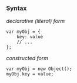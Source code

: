 ### Syntax
_declarative (literal) form_
```
var myObj = {
	key: value
	// ...
};
```
_constructed form_
```
var myObj = new Object();
myObj.key = value;
```
